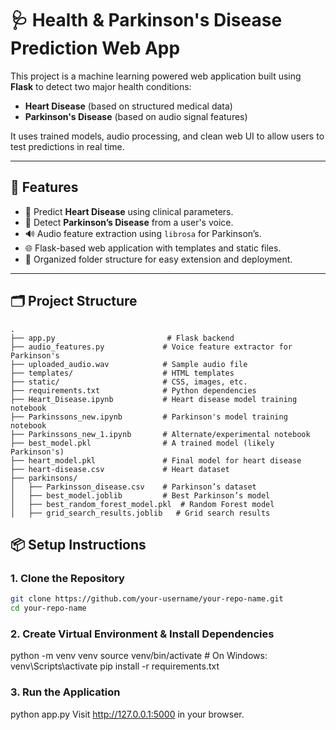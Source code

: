 # 🩺 Health & Parkinson's Disease Prediction Web App

This project is a machine learning powered web application built using **Flask** to detect two major health conditions:

- **Heart Disease** (based on structured medical data)
- **Parkinson's Disease** (based on audio signal features)

It uses trained models, audio processing, and clean web UI to allow users to test predictions in real time.

---

## 🚀 Features

- 💓 Predict **Heart Disease** using clinical parameters.
- 🧠 Detect **Parkinson’s Disease** from a user's voice.
- 🔊 Audio feature extraction using `librosa` for Parkinson’s.
- 🌐 Flask-based web application with templates and static files.
- 📁 Organized folder structure for easy extension and deployment.

---

## 🗂️ Project Structure

```text
.
├── app.py                         # Flask backend
├── audio_features.py             # Voice feature extractor for Parkinson's
├── uploaded_audio.wav            # Sample audio file
├── templates/                    # HTML templates
├── static/                       # CSS, images, etc.
├── requirements.txt              # Python dependencies
├── Heart_Disease.ipynb           # Heart disease model training notebook
├── Parkinssons_new.ipynb         # Parkinson's model training notebook
├── Parkinssons_new_1.ipynb       # Alternate/experimental notebook
├── best_model.pkl                # A trained model (likely Parkinson's)
├── heart_model.pkl               # Final model for heart disease
├── heart-disease.csv             # Heart dataset
├── parkinsons/
│   ├── Parkinsson_disease.csv    # Parkinson’s dataset
│   ├── best_model.joblib         # Best Parkinson’s model
│   ├── best_random_forest_model.pkl  # Random Forest model
│   ├── grid_search_results.joblib   # Grid search results
```

## 📦 Setup Instructions

### 1. Clone the Repository

```bash
git clone https://github.com/your-username/your-repo-name.git
cd your-repo-name
```
### 2. Create Virtual Environment & Install Dependencies
python -m venv venv
source venv/bin/activate   # On Windows: venv\Scripts\activate
pip install -r requirements.txt

### 3. Run the Application
python app.py
Visit http://127.0.0.1:5000 in your browser.
